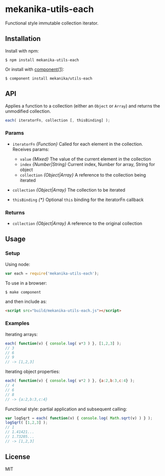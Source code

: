 
# mekanika-utils-each

  Functional style immutable collection iterator.


## Installation

  Install with npm:

    $ npm install mekanika-utils-each

  Or install with [component(1)](http://component.io):

    $ component install mekanika/utils-each


## API

Applies a function to a collection (either an `Object` or `Array`) and returns the unmodified collection.

```js
each( iteratorFn, collection [, thisBinding] );
```

### Params

- `iteratorFn` _{Function}_ Called for each element in the collection. Receives params:

  - `value` _{Mixed}_ The value of the current element in the collection
  - `index` _{Number|String}_ Current index, Number for array, String for object
  - `collection` _{Object|Array}_ A reference to the collection being iterated

- `collection` _{Object|Array}_ The collection to be iterated

- `thisBinding` _{*}_ Optional `this` binding for the iteratorFn callback

### Returns

- `collection` _{Object|Array}_ A reference to the original collection


## Usage

### Setup

Using node:

```js
var each = require('mekanika-utils-each');
```

To use in a browser:

    $ make component

and then include as:

```html
<script src="build/mekanika-utils-each.js"></script>
```

### Examples

Iterating arrays:

```js
each( function(v) { console.log( v*3 ) }, [1,2,3] );
// 3
// 6
// 9
// -> [1,2,3]
```

Iterating object properties:

```js
each( function(v) { console.log( v*2 ) }, {a:2,b:3,c:4} );
// 4
// 6
// 8
// -> {a:2,b:3,c:4}
```

Functional style: partial application and subsequent calling:

```js
var logSqrt = each( function(v) { console.log( Math.sqrt(v) ) } );
logSqrt( [1,2,3] );
// 1
// 1.41421...
// 1.73205...
// -> [1,2,3]
```


## License

  MIT
